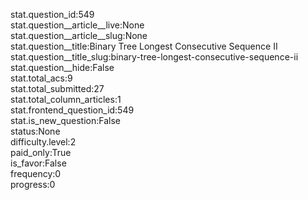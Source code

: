 stat.question_id:549  
stat.question__article__live:None  
stat.question__article__slug:None  
stat.question__title:Binary Tree Longest Consecutive Sequence II  
stat.question__title_slug:binary-tree-longest-consecutive-sequence-ii  
stat.question__hide:False  
stat.total_acs:9  
stat.total_submitted:27  
stat.total_column_articles:1  
stat.frontend_question_id:549  
stat.is_new_question:False  
status:None  
difficulty.level:2  
paid_only:True  
is_favor:False  
frequency:0  
progress:0  
